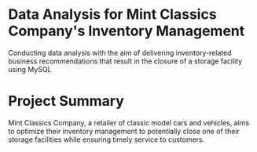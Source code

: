 # Data Analysis for Mint Classics Company's Inventory Management
Conducting data analysis with the aim of delivering inventory-related business recommendations that result in the closure of a storage facility using MySQL

# Project Summary
Mint Classics Company, a retailer of classic model cars and vehicles, aims to optimize their inventory management to potentially close one of their storage facilities while ensuring timely service to customers.
